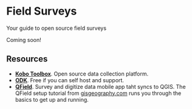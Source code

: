 # Field Surveys
Your guide to open source field surveys

Coming soon!
<!-- 
## Background

## Tutorial

-->

## Resources
- **[Kobo Toolbox](https://www.kobotoolbox.org)**. Open source data collection platform.
- **[ODK](https://getodk.org)**. Free if you can self host and support.
- **[QField](https://qfield.org)**. Survey and digitize data mobile app taht syncs to QGIS. The QField setup tutorial from [gisgeography.com](https://gisgeography.com/qfield/) runs you through the basics to get up and running.
